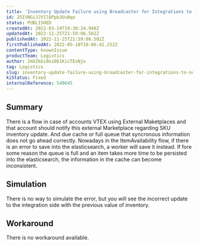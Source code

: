 ```yaml
---
title: 'Inventory Update Failure using Broadcaster for Integrations to Notify External Marketplace'
id: 25IVNGiJJYIl8Ppb3UuNqo
status: PUBLISHED
createdAt: 2022-03-24T19:30:24.948Z
updatedAt: 2022-11-25T21:59:06.502Z
publishedAt: 2022-11-25T21:59:06.502Z
firstPublishedAt: 2022-05-18T18:06:41.252Z
contentType: knownIssue
productTeam: Logistics
author: 2mXZkbi0oi061KicTExNjo
tag: Logistics
slug: inventory-update-failure-using-broadcaster-for-integrations-to-notify-external-marketplace
kiStatus: Fixed
internalReference: 549645
---
```


## Summary



There is a flow in case of accounts VTEX using External Maketplaces and that account should notify this external Marketplace regarding SKU inventory update. And due cache or full queue that syncronous information does not go ahead correctly.
Nowadays in the ItemAvailability flow, if there is an error to save into the elasticsearch, a worker will save it instead. If fore some reason the queue is full and an item takes more time to be persisted into the elasticsearch, the information in the cache can become inconsistent.




## Simulation



There is no way to simulate the error, but you will see the incorrect update to the integration side with the previous value of inventory.




## Workaround



There is no workaround available.

